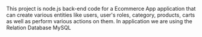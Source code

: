 This project is node.js back-end code for a Ecommerce App application that can create various entities like users, user's roles, category, products, carts as well as perform various actions on them. In application we are using the Relation Database MySQL
